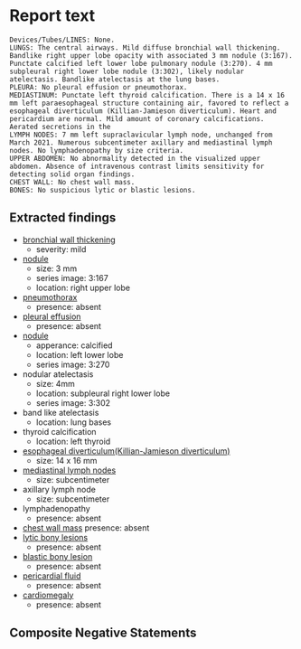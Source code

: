 # Report text

```text
Devices/Tubes/LINES: None.
LUNGS: The central airways. Mild diffuse bronchial wall thickening. Bandlike right upper lobe opacity with associated 3 mm nodule (3:167). Punctate calcified left lower lobe pulmonary nodule (3:270). 4 mm subpleural right lower lobe nodule (3:302), likely nodular atelectasis. Bandlike atelectasis at the lung bases.
PLEURA: No pleural effusion or pneumothorax.
MEDIASTINUM: Punctate left thyroid calcification. There is a 14 x 16 mm left paraesophageal structure containing air, favored to reflect a esophageal diverticulum (Killian-Jamieson diverticulum). Heart and pericardium are normal. Mild amount of coronary calcifications. Aerated secretions in the
LYMPH NODES: 7 mm left supraclavicular lymph node, unchanged from March 2021. Numerous subcentimeter axillary and mediastinal lymph nodes. No lymphadenopathy by size criteria.
UPPER ABDOMEN: No abnormality detected in the visualized upper abdomen. Absence of intravenous contrast limits sensitivity for detecting solid organ findings.
CHEST WALL: No chest wall mass.
BONES: No suspicious lytic or blastic lesions.
```

## Extracted findings

- [bronchial wall thickening](../../definitions/hood/bronchial-wall-thickening.json)
  - severity: mild
- [nodule](../../definitions/hood/pulmonary-nodule.json)
  - size: 3 mm
  - series image: 3:167
  - location: right upper lobe
- [pneumothorax](../../definitions/hood/pneumothorax.md)
  - presence: absent
- [pleural effusion](../../definitions/hood/pleural-effusion.json)  
  - presence: absent
- [nodule](../../definitions/hood/pulmonary-nodule.json)
  - apperance: calcified
  - location: left lower lobe
  - series image: 3:270
- nodular atelectasis
  - size: 4mm
  - location: subpleural right lower lobe
  - series image: 3:302
- band like atelectasis
  - location: lung bases
- thyroid calcification
  - location: left thyroid
- [esophageal diverticulum(Killian-Jamieson diverticulum)](../../definitions/hood/esophageal-diverticulum.md)
  - size: 14 x 16 mm
- [mediastinal lymph nodes](../../definitions/hood/mediastinal-lymph-nodes.md)
  - size: subcentimeter
- axillary lymph node
  - size: subcentimeter
- lymphadenopathy
  - presence: absent
- [chest wall mass](../../definitions/nuance/chest_wall_mass.json)
  presence: absent
- [lytic bony lesions](../../definitions/hood/lytic-lesion.md)
  - presence: absent
- [blastic bony lesion](../../definitions/hood/sclerotic-lesion.md)
  - presence: absent
- [pericardial fluid](../../definitions/hood/pericardial-effusion.md)
  - presence: absent
- [cardiomegaly](../../definitions/upmedic/Cardiomegaly.cde.md)
  - presence: absent

## Composite Negative Statements